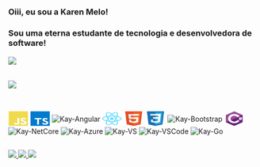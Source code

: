  
### Oiii, eu sou a Karen Melo!
### Sou uma eterna estudante de tecnologia e desenvolvedora de software!

 <a href=""> <img align="center" src="https://github-readme-stats.vercel.app/api?username=karenmelo&theme=dracula&show_icons=true"/></a> 
 ##
 
 <a href=""> <img align="center" src="https://github-readme-stats.vercel.app/api/top-langs/?username=karenmelo&theme=dracula&show_icons=true"/></a>

##

<div style="display: inline_block"><br>
  <img align="center" alt="Kay-Js" height="30" width="40" src="https://raw.githubusercontent.com/devicons/devicon/master/icons/javascript/javascript-plain.svg">
  <img align="center" alt="Kay-Ts" height="30" width="40" src="https://raw.githubusercontent.com/devicons/devicon/master/icons/typescript/typescript-plain.svg">
  <img align="center" alt="Kay-Angular" height="30" width="40" src="https://cdn.jsdelivr.net/gh/devicons/devicon/icons/angularjs/angularjs-original.svg" />
  <img align="center" alt="Kay-React" height="30" width="40" src="https://raw.githubusercontent.com/devicons/devicon/master/icons/react/react-original.svg">
  <img align="center" alt="Kay-HTML" height="30" width="40" src="https://raw.githubusercontent.com/devicons/devicon/master/icons/html5/html5-original.svg">
  <img align="center" alt="Kay-CSS" height="30" width="40" src="https://raw.githubusercontent.com/devicons/devicon/master/icons/css3/css3-original.svg">
  <img align="center" alt="Kay-Bootstrap" height="30" width="40" src="https://cdn.jsdelivr.net/gh/devicons/devicon/icons/bootstrap/bootstrap-original.svg" />  
  <img align="center" alt="Kay-Csharp" height="30" width="40" src="https://raw.githubusercontent.com/devicons/devicon/master/icons/csharp/csharp-original.svg">
  <img align="center" alt="Kay-NetCore" height="30" width="40" src="https://cdn.jsdelivr.net/gh/devicons/devicon/icons/dotnetcore/dotnetcore-original.svg" />
  <img align="center" alt="Kay-Azure" height="30" width="40" src="https://cdn.jsdelivr.net/gh/devicons/devicon/icons/azure/azure-original.svg" />
  <img align="center" alt="Kay-VS" height="30" width="40" src="https://cdn.jsdelivr.net/gh/devicons/devicon/icons/visualstudio/visualstudio-plain.svg" />
  <img align="center" alt="Kay-VSCode" height="30" width="40" src="https://cdn.jsdelivr.net/gh/devicons/devicon/icons/vscode/vscode-original.svg" />
  <img align="center" alt="Kay-Go" height="30" width="40" src="https://cdn.jsdelivr.net/gh/devicons/devicon/icons/go/go-original.svg" />
</div>
  
  ##
 
<div>  
  <a target="_blank" href = "https://instagram.com/nerakdesigner" >
   <img src="https://img.shields.io/badge/-Instagram-%23E4405F?style=for-the-badge&logo=instagram&logoColor=white">
 </a>
  <a href = "mailto:karen_melo@live.com" target="_blank">
   <img src="https://img.shields.io/badge/Microsoft_Outlook-0078D4?style=for-the-badge&logo=microsoft-outlook&logoColor=white">
 </a>
  <a target="_blank" href = "https://www.linkedin.com/in/karen-m-164867105/" target="blank">
   <img src="https://img.shields.io/badge/-LinkedIn-%230077B5?style=for-the-badge&logo=linkedin&logoColor=white">
 </a>   
</div>
